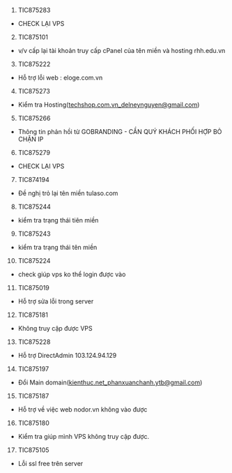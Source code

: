 1. TIC875283
- CHECK LẠI VPS
2. TIC875101
- v/v cấp lại tài khoản truy cấp cPanel của tên miền và hosting rhh.edu.vn
3. TIC875222
- Hỗ trợ lỗi web : eloge.com.vn
4. TIC875273
- Kiểm tra Hosting(techshop.com.vn_delneynguyen@gmail.com)
5. TIC875266
- Thông tin phản hồi từ GOBRANDING - CẦN QUÝ KHÁCH PHỐI HỢP BỎ CHẶN IP
6. TIC875279
- CHECK LẠI VPS
7. TIC874194
- Đề nghị trỏ lại tên miền tulaso.com
8. TIC875244
- kiểm tra trạng thái tiên miền
9. TIC875243
- kiểm tra trạng thái tên miền
10.	TIC875224
- check giúp vps ko thể login được vào
11. TIC875019
- Hỗ trợ sửa lỗi trong server
12. TIC875181
- Không truy cập được VPS
13. TIC875228
- Hỗ trợ DirectAdmin 103.124.94.129
14. TIC875197
- Đổi Main domain(kienthuc.net_phanxuanchanh.ytb@gmail.com)
15.	TIC875187
- Hỗ trợ về việc web nodor.vn không vào được
16.	TIC875180
- Kiểm tra giúp mình VPS không truy cập được.
17.	TIC875105
- Lỗi ssl free trên server